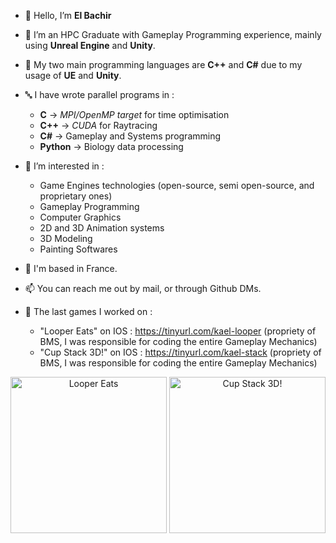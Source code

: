 - 👋 Hello, I’m **El Bachir**
- 🌱 I’m an HPC Graduate with Gameplay Programming experience, mainly using **Unreal Engine** and **Unity**.
- 🎏 My two main programming languages are **C++** and **C#** due to my usage of **UE** and **Unity**.
- 🔤 I have wrote parallel programs in :
  * **C** -> *MPI/OpenMP target* for time optimisation
  * **C++** -> *CUDA* for Raytracing
  * **C#** -> Gameplay and Systems programming
  * **Python** -> Biology data processing
  
- 👀 I’m interested in :
  * Game Engines technologies (open-source, semi open-source, and proprietary ones)
  * Gameplay Programming
  * Computer Graphics
  * 2D and 3D Animation systems
  * 3D Modeling
  * Painting Softwares
  
- :round_pushpin:  I'm based in France.
- 📫 You can reach me out by mail, or through Github DMs.

- 📱 The last games I worked on :
  *  "Looper Eats" on IOS : https://tinyurl.com/kael-looper (propriety of BMS, I was responsible for coding the entire Gameplay Mechanics)
  *  "Cup Stack 3D!" on IOS : https://tinyurl.com/kael-stack  (propriety of BMS, I was responsible for coding the entire Gameplay Mechanics)

<div align="center">
  <img src="https://github.com/kaelyavel/kaelyavel/assets/57868366/a9cbb7e5-2ce3-4f4a-b28a-5e65c59b7e9c" alt="Looper Eats" width="250" />
  <img src="https://github.com/kaelyavel/kaelyavel/assets/57868366/fe926da5-b2f6-4321-b5cc-ce9302f540dd" alt="Cup Stack 3D!" width="250" />
 
 </div>


<!---
kaelyavel/kaelyavel is a ✨ special ✨ repository because its `README.md` (this file) appears on your GitHub profile.
You can click the Preview link to take a look at your changes.
--->
